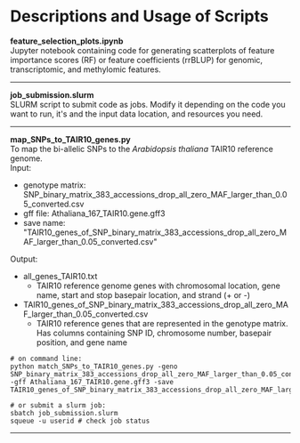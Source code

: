 # Descriptions and Usage of Scripts
__feature_selection_plots.ipynb__<br />
Jupyter notebook containing code for generating scatterplots of feature importance scores (RF) or feature coefficients (rrBLUP) for genomic, transcriptomic, and methylomic features.
***
__job_submission.slurm__<br />
SLURM script to submit code as jobs. Modify it depending on the code you want to run, it's and the input data location, and resources you need.
***
__map_SNPs_to_TAIR10_genes.py__<br />
To map the bi-allelic SNPs to the *Arabidopsis thaliana* TAIR10 reference genome.<br />
Input:
- genotype matrix: SNP_binary_matrix_383_accessions_drop_all_zero_MAF_larger_than_0.05_converted.csv 
- gff file: Athaliana_167_TAIR10.gene.gff3
- save name: "TAIR10_genes_of_SNP_binary_matrix_383_accessions_drop_all_zero_MAF_larger_than_0.05_converted.csv"

Output:
- all_genes_TAIR10.txt
    - TAIR10 reference genome genes with chromosomal location, gene name, start and stop basepair location, and strand (+ or -)
- TAIR10_genes_of_SNP_binary_matrix_383_accessions_drop_all_zero_MAF_larger_than_0.05_converted.csv
    - TAIR10 reference genes that are represented in the genotype matrix. Has columns containing SNP ID, chromosome number, basepair position, and gene name
```
# on command line:
python match_SNPs_to_TAIR10_genes.py -geno SNP_binary_matrix_383_accessions_drop_all_zero_MAF_larger_than_0.05_converted.csv -gff Athaliana_167_TAIR10.gene.gff3 -save TAIR10_genes_of_SNP_binary_matrix_383_accessions_drop_all_zero_MAF_larger_than_0.05_converted.csv 

# or submit a slurm job:
sbatch job_submission.slurm
squeue -u userid # check job status
```
***
